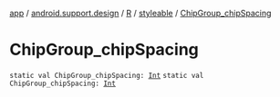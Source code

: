 [app](../../../index.md) / [android.support.design](../../index.md) / [R](../index.md) / [styleable](index.md) / [ChipGroup_chipSpacing](./-chip-group_chip-spacing.md)

# ChipGroup_chipSpacing

`static val ChipGroup_chipSpacing: `[`Int`](https://kotlinlang.org/api/latest/jvm/stdlib/kotlin/-int/index.html)
`static val ChipGroup_chipSpacing: `[`Int`](https://kotlinlang.org/api/latest/jvm/stdlib/kotlin/-int/index.html)